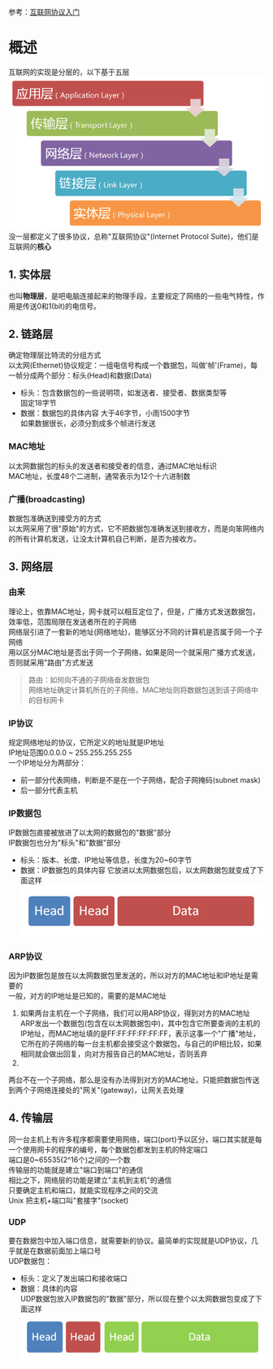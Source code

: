 参考：[互联网协议入门](http://www.ruanyifeng.com/blog/2012/05/internet_protocol_suite_part_i.html)
# 概述
互联网的实现是分层的，以下基于五层
![osi](../assets/osi.png)
没一层都定义了很多协议，总称"互联网协议"(Internet Protocol
Suite)，他们是互联网的**核心**

## 1. 实体层
也叫**物理层**，是吧电脑连接起来的物理手段，主要规定了网络的一些电气特性，作用是传送0和1(bit)的电信号。

## 2. 链路层
确定物理层比特流的分组方式  
以太网(Ethernet)协议规定：一组电信号构成一个数据包，叫做'帧'(Frame)，每一帧分成两个部分：标头(Head)和数据(Data)
- 标头：包含数据包的一些说明项，如发送者、接受者、数据类型等  
固定18字节
- 数据：数据包的具体内容
大于46字节，小雨1500字节  
如果数据很长，必须分割成多个帧进行发送
### MAC地址
以太网数据包的标头的发送者和接受者的信息，通过MAC地址标识  
MAC地址，长度48个二进制，通常表示为12个十六进制数
### 广播(broadcasting)
数据包准确送到接受方的方式  
以太网采用了很"原始"的方式，它不把数据包准确发送到接收方，而是向笨网络内的所有计算机发送，让没太计算机自己判断，是否为接收方。  

## 3. 网络层
### 由来
理论上，依靠MAC地址，网卡就可以相互定位了，但是，广播方式发送数据包，效率低，范围局限在发送者所在的子网络  
网络层引进了一套新的地址(网络地址)，能够区分不同的计算机是否属于同一个子网络  
用以区分MAC地址是否出于同一个子网络，如果是同一个就采用广播方式发送，否则就采用"路由"方式发送
> 路由：如何向不通的子网络奋发数据包   
网络地址确定计算机所在的子网络，MAC地址则将数据包送到该子网络中的目标网卡
### IP协议
规定网络地址的协议，它所定义的地址就是IP地址  
IP地址范围0.0.0.0 ~ 255.255.255.255  
一个IP地址分为两部分：  
- 前一部分代表网络，判断是不是在一个子网络，配合子网掩码(subnet mask)
- 后一部分代表主机
### IP数据包
IP数据包直接被放进了以太网的数据包的"数据"部分  
IP数据包也分为"标头"和"数据"部分
- 标头：版本、长度、IP地址等信息，长度为20~60字节
- 数据：IP数据包的具体内容
它放进以太网数据包后，以太网数据包就变成了下面这样
![ethernet packet](../assets/ethernet_packet.png)
### ARP协议
因为IP数据包是放在以太网数据包里发送的，所以对方的MAC地址和IP地址是需要的  
一般，对方的IP地址是已知的，需要的是MAC地址
1. 如果两台主机在一个子网络，我们可以用ARP协议，得到对方的MAC地址  
ARP发出一个数据包(包含在以太网数据包中)，其中包含它所要查询的主机的IP地址，而MAC地址填的是FF:FF:FF:FF:FF:FF，表示这事一个"广播"地址，它所在的子网络的每一台主机都会接受这个数据包，与自己的IP相比较，如果相同就会做出回复，向对方报告自己的MAC地址，否则丢弃
2.
两台不在一个子网络，那么是没有办法得到对方的MAC地址，只能把数据包传送到两个子网络连接处的"网关"(gateway)，让网关去处理

## 4. 传输层
同一台主机上有许多程序都需要使用网络，端口(port)予以区分，端口其实就是每一个使用网卡的程序的编号，每个数据包都发到主机的特定端口  
端口是0~65535(2^16个)之间的一个数  
传输层的功能就是建立"端口到端口"的通信  
相比之下，网络层的功能是建立"主机到主机"的通信  
只要确定主机和端口，就能实现程序之间的交流  
Unix 把主机+端口叫"套接字"(socket)
### UDP
要在数据包中加入端口信息，就需要新的协议。最简单的实现就是UDP协议，几乎就是在数据前面加上端口号  
UDP数据包：
- 标头：定义了发出端口和接收端口
- 数据：具体的内容  
UDP数据包放入IP数据包的"数据"部分，所以现在整个以太网数据包变成了下面这样
![UDP](../assets/udp_packet.png)
